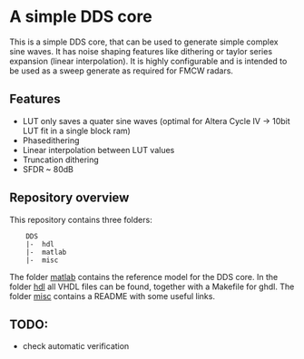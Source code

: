 # A simple DDS core
This is a simple DDS core, that can be used to generate simple complex sine waves. It has noise shaping features like dithering or taylor series expansion (linear interpolation). It is highly configurable and is intended to be used as a sweep generate as required for FMCW radars.

## Features
- LUT only saves a quater sine waves (optimal for Altera Cycle IV -> 10bit LUT fit in a single block ram)
- Phasedithering
- Linear interpolation between LUT values
- Truncation dithering
- SFDR ~ 80dB

## Repository overview
This repository contains three folders:
```
	DDS
	|-	hdl
	|-	matlab
	|-	misc
```

The folder [matlab](matlab) contains the reference model for the DDS core. In the folder [hdl](hdl) all VHDL files can be found, together with a Makefile for ghdl. The folder [misc](misc) contains a README with some useful links.

## TODO:
- check automatic verification
